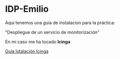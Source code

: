 # IDP-Emilio

Aquí tenemos una guía de instalacion para la práctica: 

"Despliegue de un servicio de monitorización"

En mi caso me ha tocado **Icinga**

[Guía Istalación Icinga](/docs/DOCS.md/Index.md)
